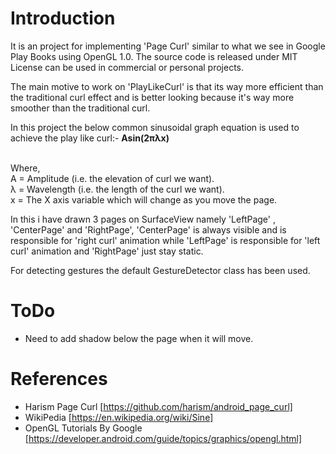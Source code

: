 
Introduction
============

It is an project for implementing 'Page Curl' similar to what we see in Google Play Books using OpenGL 1.0.
The source code is released under MIT License can be used in commercial or personal projects.

The main motive to work on 'PlayLikeCurl' is that its way more efficient than the traditional curl effect and is
better looking because it's way more smoother than the traditional curl.

In this project the below common sinusoidal graph equation is used to achieve the play like curl:-
<b>Asin(2πλx)</b><br /> <br /> 

Where,<br /> 
A = Amplitude (i.e. the elevation of curl we want).<br /> 
λ = Wavelength (i.e. the length of the curl we want).<br /> 
x = The X axis variable which will change as you move the page.<br /> 

In this i have drawn 3 pages on SurfaceView namely 'LeftPage' , 'CenterPage' and 'RightPage',
'CenterPage' is always visible and is responsible for 'right curl' animation while 'LeftPage' is responsible
for 'left curl' animation and 'RightPage' just stay static.<br /> 

For detecting gestures the default GestureDetector class has been used.




ToDo
====
* Need to add shadow below the page when it will move.

References
======================
* Harism Page Curl [https://github.com/harism/android_page_curl]
* WikiPedia [https://en.wikipedia.org/wiki/Sine]
* OpenGL Tutorials By Google [https://developer.android.com/guide/topics/graphics/opengl.html]
